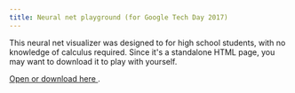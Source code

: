 ```yaml
---
title: Neural net playground (for Google Tech Day 2017)
---
```


This neural net visualizer was designed to for high school students, with no
knowledge of calculus required.  Since it's a standalone HTML page, you may
want to download it to play with yourself.

<a href="/projects/nnet.html"> Open or download here </a>.
